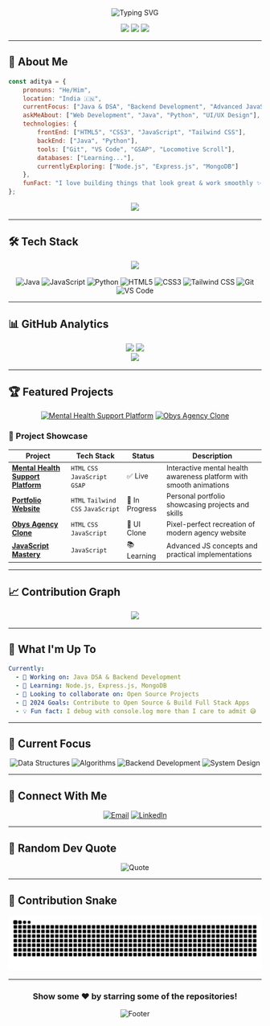 <div align="center">
  <img src="https://readme-typing-svg.herokuapp.com?font=Fira+Code&size=28&duration=4000&pause=1000&center=true&vCenter=true&width=600&lines=Hi+%F0%9F%91%8B%2C+I'm+Aditya+Thorat;Developer+%F0%9F%92%BB;UI%2FUX+Enthusiast+%F0%9F%8E%A8;Always+Learning+%F0%9F%9A%80" alt="Typing SVG" />
</div>

<p align="center">
  <img src="https://komarev.com/ghpvc/?username=AdiThorat-eth&label=Profile%20views&color=0e75b6&style=flat" />
  <img src="https://img.shields.io/github/followers/AdiThorat-eth?label=Followers&style=social" />
  <img src="https://img.shields.io/github/stars/AdiThorat-eth?label=Stars&style=social" />
</p>

---

## 🚀 About Me

```javascript
const aditya = {
    pronouns: "He/Him",
    location: "India 🇮🇳",
    currentFocus: ["Java & DSA", "Backend Development", "Advanced JavaScript"],
    askMeAbout: ["Web Development", "Java", "Python", "UI/UX Design"],
    technologies: {
        frontEnd: ["HTML5", "CSS3", "JavaScript", "Tailwind CSS"],
        backEnd: ["Java", "Python"],
        tools: ["Git", "VS Code", "GSAP", "Locomotive Scroll"],
        databases: ["Learning..."],
        currentlyExploring: ["Node.js", "Express.js", "MongoDB"]
    },
    funFact: "I love building things that look great & work smoothly ✨"
};
```

<div align="center">
  <img src="https://github-readme-streak-stats.herokuapp.com/?user=AdiThorat-eth&theme=radical&hide_border=true" />
</div>

---

## 🛠️ Tech Stack

<div align="center">
  <img src="https://skillicons.dev/icons?i=java,js,python,html,css,tailwind,c,git,vscode,figma" />
</div>

<div align="center">
  
  ![Java](https://img.shields.io/badge/Java-ED8B00?style=for-the-badge&logo=java&logoColor=white)
  ![JavaScript](https://img.shields.io/badge/JavaScript-F7DF1E?style=for-the-badge&logo=javascript&logoColor=black)
  ![Python](https://img.shields.io/badge/Python-3776AB?style=for-the-badge&logo=python&logoColor=white)
  ![HTML5](https://img.shields.io/badge/HTML5-E34F26?style=for-the-badge&logo=html5&logoColor=white)
  ![CSS3](https://img.shields.io/badge/CSS3-1572B6?style=for-the-badge&logo=css3&logoColor=white)
  ![Tailwind CSS](https://img.shields.io/badge/Tailwind_CSS-38B2AC?style=for-the-badge&logo=tailwind-css&logoColor=white)
  ![Git](https://img.shields.io/badge/Git-F05032?style=for-the-badge&logo=git&logoColor=white)
  ![VS Code](https://img.shields.io/badge/VS_Code-007ACC?style=for-the-badge&logo=visual-studio-code&logoColor=white)
  
</div>

---

## 📊 GitHub Analytics

<div align="center">
  <img height="180em" src="https://github-readme-stats.vercel.app/api?username=AdiThorat-eth&show_icons=true&theme=radical&include_all_commits=true&count_private=true&hide_border=true"/>
  <img height="180em" src="https://github-readme-stats.vercel.app/api/top-langs/?username=AdiThorat-eth&layout=compact&theme=radical&hide_border=true"/>
</div>

<div align="center">
  <img src="https://github-readme-activity-graph.vercel.app/graph?username=AdiThorat-eth&theme=radical&hide_border=true" />
</div>

---

## 🏆 Featured Projects

<div align="center">
  
  [![Mental Health Support Platform](https://github-readme-stats.vercel.app/api/pin/?username=AdiThorat-eth&repo=Mega-project---Mental-Health-Support-Platform&theme=radical&hide_border=true)](https://github.com/AdiThorat-eth/Mega-project---Mental-Health-Support-Platform)
  [![Obys Agency Clone](https://github-readme-stats.vercel.app/api/pin/?username=AdiThorat-eth&repo=Cloned-a-website---Obys-Agency-&theme=radical&hide_border=true)](https://github.com/AdiThorat-eth/Cloned-a-website---Obys-Agency-)
  
</div>

### 🚀 Project Showcase

| Project | Tech Stack | Status | Description |
|---------|------------|--------|-------------|
| **[Mental Health Support Platform](https://github.com/AdiThorat-eth/Mega-project---Mental-Health-Support-Platform)** | `HTML` `CSS` `JavaScript` `GSAP` | ✅ Live | Interactive mental health awareness platform with smooth animations |
| **[Portfolio Website](https://github.com/AdiThorat-eth/portfolio)** | `HTML` `Tailwind CSS` `JavaScript` | 🚧 In Progress | Personal portfolio showcasing projects and skills |
| **[Obys Agency Clone](https://github.com/AdiThorat-eth/Cloned-a-website---Obys-Agency-)** | `HTML` `CSS` `JavaScript` | 🎨 UI Clone | Pixel-perfect recreation of modern agency website |
| **[JavaScript Mastery](https://github.com/AdiThorat-eth/JavaScript)** | `JavaScript` | 📚 Learning | Advanced JS concepts and practical implementations |

---

## 📈 Contribution Graph

<div align="center">
  <img src="https://github-profile-summary-cards.vercel.app/api/cards/profile-details?username=AdiThorat-eth&theme=radical" />
</div>

---

## 🌟 What I'm Up To

```yaml
Currently:
  - 🔭 Working on: Java DSA & Backend Development
  - 🌱 Learning: Node.js, Express.js, MongoDB
  - 👯 Looking to collaborate on: Open Source Projects
  - 🎯 2024 Goals: Contribute to Open Source & Build Full Stack Apps
  - 💡 Fun fact: I debug with console.log more than I care to admit 😅
```

---

## 🎯 Current Focus

<div align="center">
  
  ![Data Structures](https://img.shields.io/badge/Data_Structures-FF6B6B?style=for-the-badge&logo=code&logoColor=white)
  ![Algorithms](https://img.shields.io/badge/Algorithms-4ECDC4?style=for-the-badge&logo=algorithm&logoColor=white)
  ![Backend Development](https://img.shields.io/badge/Backend_Development-45B7D1?style=for-the-badge&logo=server&logoColor=white)
  ![System Design](https://img.shields.io/badge/System_Design-96CEB4?style=for-the-badge&logo=architecture&logoColor=white)
  
</div>

---

## 🤝 Connect With Me

<div align="center">
  
  [![Email](https://img.shields.io/badge/Email-D14836?style=for-the-badge&logo=gmail&logoColor=white)](mailto:a.workspace.00@gmail.com)
  [![LinkedIn](https://img.shields.io/badge/LinkedIn-0077B5?style=for-the-badge&logo=linkedin&logoColor=white)](https://www.linkedin.com/in/aditya-thorat)
  
</div>

---

## 💭 Random Dev Quote

<div align="center">
  
  ![Quote](https://quotes-github-readme.vercel.app/api?type=horizontal&theme=radical)
  
</div>

---

## 🐍 Contribution Snake

<div align="center">
  
  ![Snake animation](https://github.com/AdiThorat-eth/AdiThorat-eth/blob/output/github-contribution-grid-snake.svg)
  
</div>

---

<div align="center">
  
  ### Show some ❤️ by starring some of the repositories!
  
  ![Footer](https://capsule-render.vercel.app/api?type=waving&color=gradient&height=100&section=footer)
  
</div>
